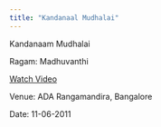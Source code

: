 ```yaml
---
title: "Kandanaal Mudhalai"
---
```

Kandanaam Mudhalai

Ragam: Madhuvanthi

[Watch Video](https://www.youtube.com/watch?v=jR_tkN-fUIY "We'll Do It Live")

Venue: ADA Rangamandira, Bangalore

Date: 11-06-2011
